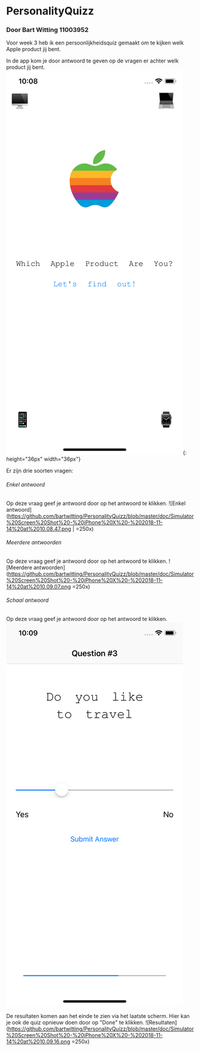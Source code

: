# PersonalityQuizz
### Door Bart Witting 11003952
Voor week 3 heb ik een persoonlijkheidsquiz gemaakt om te kijken welk Apple product jij bent.

In de app kom je door antwoord te geven op de vragen er achter welk product jij bent.
![Intro](https://github.com/bartwitting/PersonalityQuizz/blob/master/doc/Simulator%20Screen%20Shot%20-%20iPhone%20X%20-%202018-11-14%20at%2010.08.43.png){: height="36px" width="36px"}

Er zijn drie soorten vragen:

###### Enkel antwoord
Op deze vraag geef je antwoord door op het antwoord te klikken.
![Enkel antwoord](https://github.com/bartwitting/PersonalityQuizz/blob/master/doc/Simulator%20Screen%20Shot%20-%20iPhone%20X%20-%202018-11-14%20at%2010.08.47.png | =250x)

###### Meerdere antwoorden
Op deze vraag geef je antwoord door op het antwoord te klikken.
![Meerdere antwoorden](https://github.com/bartwitting/PersonalityQuizz/blob/master/doc/Simulator%20Screen%20Shot%20-%20iPhone%20X%20-%202018-11-14%20at%2010.09.07.png  =250x)

###### Schaal antwoord
Op deze vraag geef je antwoord door op het antwoord te klikken.
![Schaal antwoord](https://github.com/bartwitting/PersonalityQuizz/blob/master/doc/Simulator%20Screen%20Shot%20-%20iPhone%20X%20-%202018-11-14%20at%2010.09.13.png) <!-- .element height="50" width="50" -->

De resultaten komen aan het einde te zien via het laatste scherm. Hier kan je ook de quiz opnieuw doen door op "Done" te klikken.
![Resultaten](https://github.com/bartwitting/PersonalityQuizz/blob/master/doc/Simulator%20Screen%20Shot%20-%20iPhone%20X%20-%202018-11-14%20at%2010.09.16.png  =250x)
